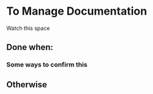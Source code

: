 # To Manage Documentation

Watch this space

## Done when:
### Some ways to confirm this
## Otherwise
